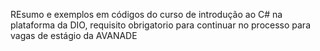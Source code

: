 REsumo e exemplos em códigos do curso de introdução ao C# na plataforma da DIO, requisito obrigatorio para continuar no processo para vagas de estágio da AVANADE
